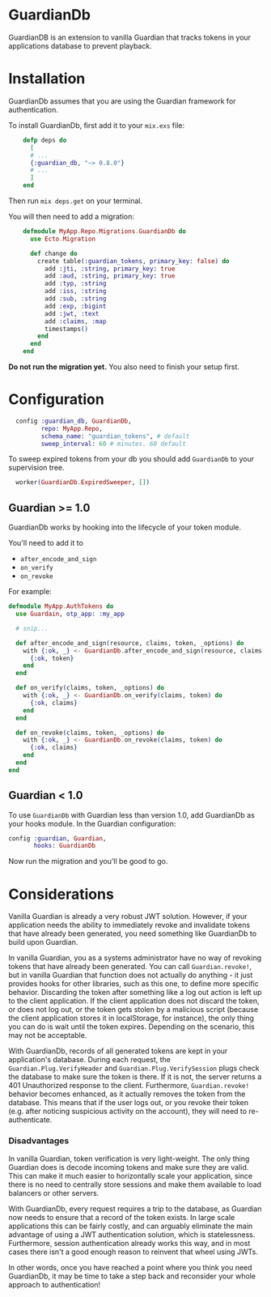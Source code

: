 GuardianDb
==========

GuardianDB is an extension to vanilla Guardian that tracks tokens in your
applications database to prevent playback.

Installation
==========

GuardianDb assumes that you are using the Guardian framework for authentication.

To install GuardianDb, first add it to your `mix.exs` file:

```elixir
    defp deps do
      [
      # ...
      {:guardian_db, "~> 0.8.0"}
      # ...
      ]
    end
```

Then run `mix deps.get` on your terminal.

You will then need to add a migration:

```elixir
    defmodule MyApp.Repo.Migrations.GuardianDb do
      use Ecto.Migration

      def change do
        create table(:guardian_tokens, primary_key: false) do
          add :jti, :string, primary_key: true
          add :aud, :string, primary_key: true
          add :typ, :string
          add :iss, :string
          add :sub, :string
          add :exp, :bigint
          add :jwt, :text
          add :claims, :map
          timestamps()
        end
      end
    end
```

**Do not run the migration yet.** You also need to finish your setup first.

# Configuration

```elixir
  config :guardian_db, GuardianDb,
         repo: MyApp.Repo,
         schema_name: "guardian_tokens", # default
         sweep_interval: 60 # minutes. 60 default
```

To sweep expired tokens from your db you should add `GuardianDb` to your supervision tree.

```elixir
  worker(GuardianDb.ExpiredSweeper, [])
```

## Guardian >= 1.0

GuardianDb works by hooking into the lifecycle of your token module.

You'll need to add it to

* `after_encode_and_sign`
* `on_verify`
* `on_revoke`

For example:

```elixir
defmodule MyApp.AuthTokens do
  use Guardain, otp_app: :my_app

  # snip...

  def after_encode_and_sign(resource, claims, token, _options) do
    with {:ok, _} <- GuardianDb.after_encode_and_sign(resource, claims["typ"], claims, token) do
      {:ok, token}
    end
  end

  def on_verify(claims, token, _options) do
    with {:ok, _} <- GuardianDb.on_verify(claims, token) do
      {:ok, claims}
    end
  end

  def on_revoke(claims, token, _options) do
    with {:ok, _} <- GuardianDb.on_revoke(claims, token) do
      {:ok, claims}
    end
  end
end
```

## Guardian < 1.0

To use `GuardianDb` with Guardian less than version 1.0, add GuardianDb as your
hooks module. In the Guardian configuration:

```elixir
config :guardian, Guardian,
       hooks: GuardianDb
```

Now run the migration and you'll be good to go.

Considerations
==========

Vanilla Guardian is already a very robust JWT solution. However, if your application needs the ability to immediately revoke and invalidate tokens that have already been generated, you need something like GuardianDb to build upon Guardian.

In vanilla Guardian, you as a systems administrator have no way of revoking tokens that have already been generated. You can call `Guardian.revoke!`, but in vanilla Guardian that function does not actually do anything - it just provides hooks for other libraries, such as this one, to define more specific behavior. Discarding the token after something like a log out action is left up to the client application. If the client application does not discard the token, or does not log out, or the token gets stolen by a malicious script (because the client application stores it in localStorage, for instance), the only thing you can do is wait until the token expires. Depending on the scenario, this may not be acceptable.

With GuardianDb, records of all generated tokens are kept in your application's database. During each request, the `Guardian.Plug.VerifyHeader` and `Guardian.Plug.VerifySession` plugs check the database to make sure the token is there. If it is not, the server returns a 401 Unauthorized response to the client. Furthermore, `Guardian.revoke!` behavior becomes enhanced, as it actually removes the token from the database. This means that if the user logs out, or you revoke their token (e.g. after noticing suspicious activity on the account), they will need to re-authenticate.

### Disadvantages

In vanilla Guardian, token verification is very light-weight. The only thing Guardian does is decode incoming tokens and make sure they are valid. This can make it much easier to horizontally scale your application, since there is no need to centrally store sessions and make them available to load balancers or other servers.

With GuardianDb, every request requires a trip to the database, as Guardian now needs to ensure that a record of the token exists. In large scale applications this can be fairly costly, and can arguably eliminate the main advantage of using a JWT authentication solution, which is statelessness. Furthermore, session authentication already works this way, and in most cases there isn't a good enough reason to reinvent that wheel using JWTs.

In other words, once you have reached a point where you think you need GuardianDb, it may be time to take a step back and reconsider your whole approach to authentication!
